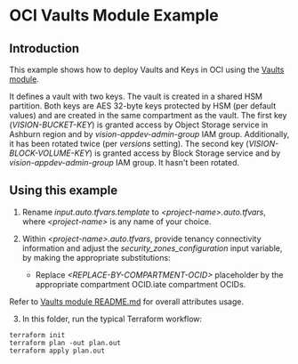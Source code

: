 # OCI Vaults Module Example

## Introduction

This example shows how to deploy Vaults and Keys in OCI using the [Vaults module](https://github.com/oracle-quickstart/terraform-oci-cis-landing-zone-security/tree/main/vaults).

It defines a vault with two keys. The vault is created in a shared HSM partition. Both keys are AES 32-byte keys protected by HSM (per default values) and are created in the same compartment as the vault. The first key (*VISION-BUCKET-KEY*) is granted access by Object Storage service in Ashburn region and by *vision-appdev-admin-group* IAM group. Additionally, it has been rotated twice (per *versions* setting). The second key (*VISION-BLOCK-VOLUME-KEY*) is granted access by Block Storage service and by *vision-appdev-admin-group* IAM group. It hasn't been rotated.

## Using this example
1. Rename *input.auto.tfvars.template* to *\<project-name\>.auto.tfvars*, where *\<project-name\>* is any name of your choice.

2. Within *\<project-name\>.auto.tfvars*, provide tenancy connectivity information and adjust the *security_zones_configuration* input variable, by making the appropriate substitutions:
   - Replace *\<REPLACE-BY-COMPARTMENT-OCID\>* placeholder by the appropriate compartment OCID.iate compartment OCIDs. 

Refer to [Vaults module README.md](../../README.md) for overall attributes usage.

3. In this folder, run the typical Terraform workflow:
```
terraform init
terraform plan -out plan.out
terraform apply plan.out
```
